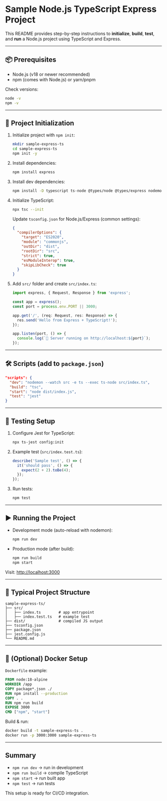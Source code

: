 # Sample Node.js TypeScript Express Project

This README provides step-by-step instructions to **initialize**, **build**, **test**, and **run** a Node.js project using TypeScript and Express.

---

## 📦 Prerequisites

* Node.js (v18 or newer recommended)
* npm (comes with Node.js) or yarn/pnpm

Check versions:

```bash
node -v
npm -v
```

---

## 🚀 Project Initialization

1. Initialize project with `npm init`:

   ```bash
   mkdir sample-express-ts
   cd sample-express-ts
   npm init -y
   ```

2. Install dependencies:

   ```bash
   npm install express
   ```

3. Install dev dependencies:

   ```bash
   npm install -D typescript ts-node @types/node @types/express nodemon jest ts-jest @types/jest
   ```

4. Initialize TypeScript:

   ```bash
   npx tsc --init
   ```

   Update `tsconfig.json` for Node.js/Express (common settings):

   ```json
   {
     "compilerOptions": {
       "target": "ES2020",
       "module": "commonjs",
       "outDir": "dist",
       "rootDir": "src",
       "strict": true,
       "esModuleInterop": true,
       "skipLibCheck": true
     }
   }
   ```

5. Add `src/` folder and create `src/index.ts`:

   ```ts
   import express, { Request, Response } from 'express';

   const app = express();
   const port = process.env.PORT || 3000;

   app.get('/', (req: Request, res: Response) => {
     res.send('Hello from Express + TypeScript!');
   });

   app.listen(port, () => {
     console.log(`🚀 Server running on http://localhost:${port}`);
   });
   ```

---

## 🛠️ Scripts (add to `package.json`)

```json
"scripts": {
  "dev": "nodemon --watch src -e ts --exec ts-node src/index.ts",
  "build": "tsc",
  "start": "node dist/index.js",
  "test": "jest"
}
```

---

## 🧪 Testing Setup

1. Configure Jest for TypeScript:

   ```bash
   npx ts-jest config:init
   ```

2. Example test (`src/index.test.ts`):

   ```ts
   describe('Sample test', () => {
     it('should pass', () => {
       expect(2 + 2).toBe(4);
     });
   });
   ```

3. Run tests:

   ```bash
   npm test
   ```

---

## ▶️ Running the Project

* Development mode (auto-reload with nodemon):

  ```bash
  npm run dev
  ```

* Production mode (after build):

  ```bash
  npm run build
  npm start
  ```

Visit: [http://localhost:3000](http://localhost:3000)

---

## 📂 Typical Project Structure

```
sample-express-ts/
├── src/
│   ├── index.ts        # app entrypoint
│   ├── index.test.ts   # example test
├── dist/               # compiled JS output
├── tsconfig.json
├── package.json
├── jest.config.js
└── README.md
```

---

## 🐳 (Optional) Docker Setup

`Dockerfile` example:

```dockerfile
FROM node:18-alpine
WORKDIR /app
COPY package*.json ./
RUN npm install --production
COPY . .
RUN npm run build
EXPOSE 3000
CMD ["npm", "start"]
```

Build & run:

```bash
docker build -t sample-express-ts .
docker run -p 3000:3000 sample-express-ts
```

---

## Summary

* `npm run dev` → run in development
* `npm run build` → compile TypeScript
* `npm start` → run built app
* `npm test` → run tests

This setup is ready for CI/CD integration.
